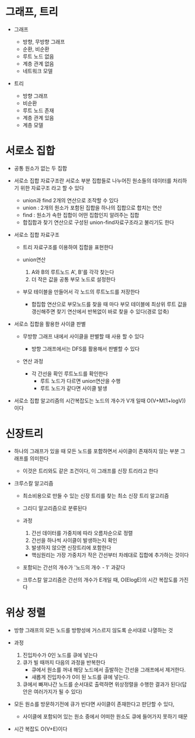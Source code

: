 # 그래프, 트리
- 그래프
	- 방향, 무방향 그래프
	- 순환, 비순환
	- 루트 노드 없음
	- 계층 관계 없음
	- 네트워크 모델

- 트리
	- 방향 그래프
	- 비순환
	- 루트 노드 존재
	- 계층 관계 있음
	- 계층 모델


# 서로소 집합
- 공통 원소가 없는 두 집합
- 서로소 집합 자료구조란 서로소 부분 집합들로 나누어진 원소들의 데이터를 처리하기 위한 자료구조 라고 할 수 있다
	- union과 find 2개의 연산으로 조작할 수 있다
	- union : 2개의 원소가 포함된 집합을 하나의 집합으로 합치는 연산
	- find : 원소가 속한 집합이 어떤 집합인지 알려주는 집합
	- 합집합과 찾기 연산으로 구성된 union-find자료구조라고 불리기도 한다

- 서로소 집합 자료구조
	- 트리 자료구조를 이용하여 집합을 표현한다
	- union연산 
		1. A와 B의 루트노드 A', B'를 각각 찾는다
		2. 더 작은 값을 공통 부모 노드로 설정한다
		
	- 부모 테이블을 만들어서 각 노드의 루트노드를 저장한다
		- 합집합 연산으로 부모노드를 찾을 때 마다 부모 테이블에 최상위 루트 값을 갱신해주면 찾기 연산에서 반복없이 바로 찾을 수 있다(경로 압축)

- 서로소 집합을 활용한 사이클 판별
	- 무방향 그래프 내에서 사이클을 판별할 때 사용 할 수 있다 	
		- 방향 그래프에서는 DFS를 활용해서 판별할 수 있다
	
	- 연산 과정
		- 각 간선을 확인 루트노드를 확인한다
			- 루트 노드가 다르면 union연산을 수행
			- 루트 노드가 같다면 사이클 발생
	
- 서로소 집합 알고리즘의 시간복잡도는 노드의 개수가 V개 일때 O(V+M(1+logV))이다
	
# 신장트리
- 하나의 그래프가 있을 때 모든 노드를 포함하면서 사이클이 존재하지 않는 부분 그래프를 의미한다
	- 이것은 트리와도 같은 조건이다, 이 그래프를 신장 트리라고 한다

- 크루스칼 알고리즘
	- 최소비용으로 만들 수 있는 신장 트리를 찾는 최소 신장 트리 알고리즘
	- 그리디 알고리즘으로 분류된다
	- 과정
		1. 간선 데이터를 가중치에 따라 오름차순으로 정렬
		2. 간선을 하나씩 사이클이 발생하는지 확인
		3. 발생하지 않으면 신장트리에 포함한다
		- 핵심원리는 가장 가중치가 작은 간선부터 차례대로 집합에 추가하는 것이다
	
	- 포함되는 간선의 개수가 '노드의 개수 - 1' 과같다

	- 크루스칼 알고리즘은 간선의 개수가 E개일 때, O(ElogE)의 시간 복잡도를 가진다

# 위상 정렬 
- 방향 그래프의 모든 노드를 방향성에 거스르지 않도록 순서대로 나열하는 것
- 과정
	1. 진입차수가 0인 노드를 큐에 넣는다
	2. 큐가 빌 때까지 다음의 과정을 반복한다
		- 큐에서 원소를 꺼내 해당 노드에서 출발하는 간선을 그래프에서 제거한다.
		- 새롭게 진입차수가 0이 된 노드를 큐에 넣는다.
	3. 큐에서 빠져나간 노드를 순서대로 출력하면 위상정렬을 수행한 결과가 된다(답안은 여러가지가 될 수 있다) 

- 모든 원소를 방문하기전에 큐가 빈다면 사이클이 존재한다고 판단할 수 있다,
	-  사이클에 포함되어 있는 원소 중에서 어떠한 원소도 큐에 들어가지 못하기 때문
		
- 시간 복잡도 O(V+E)이다


